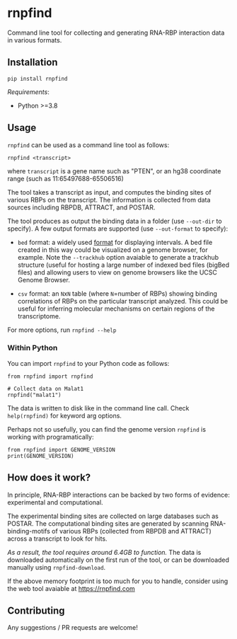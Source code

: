 # rnpfind

Command line tool for collecting and generating RNA-RBP interaction data in
various formats.


## Installation
```
pip install rnpfind
```

*Requirements*:
 - Python >=3.8

## Usage

`rnpfind` can be used as a command line tool as follows:

```
rnpfind <transcript>
```

where `transcript` is a gene name such as "PTEN", or an hg38 coordinate range
(such as 11:65497688-65506516)

The tool takes a transcript as input, and computes the binding sites of various
RBPs on the transcript. The information is collected from data sources
including RBPDB, ATTRACT, and POSTAR.

The tool produces as output the binding data in a folder (use `--out-dir` to
specify). A few output formats are supported (use `--out-format` to specify):

 - `bed` format: a widely used
   [format](https://en.wikipedia.org/wiki/BED_(file_format))
   for displaying intervals. A bed file created in this way could be visualized
   on a genome browser, for example. Note the `--trackhub` option avaiable to
   generate a trackhub structure (useful for hosting a large number of indexed
   bed files (bigBed files) and allowing users to view on genome browsers like
   the UCSC Genome Browser.

 - `csv` format: an `N`x`N` table (where `N`=number of RBPs) showing binding
   correlations of RBPs on the particular transcript analyzed. This could be
   useful for inferring molecular mechanisms on certain regions of the
   transcriptome.

For more options, run `rnpfind --help`


### Within Python
You can import `rnpfind` to your Python code as follows:

```
from rnpfind import rnpfind

# Collect data on Malat1
rnpfind("malat1")
```

The data is written to disk like in the command line call.
Check `help(rnpfind)` for keyword arg options.


Perhaps not so usefully, you can find the genome version `rnpfind` is working
with programatically:

```
from rnpfind import GENOME_VERSION
print(GENOME_VERSION)
```



## How does it work?
In principle, RNA-RBP interactions can be backed by two forms of evidence:
experimental and computational.

The experimental binding sites are collected on large databases such as POSTAR.
The computational binding sites are generated by scanning RNA-binding-motifs of
various RBPs (collected from RBPDB and ATTRACT) across a transcript to look for
hits.

*As a result, the tool requires around 6.4GB to function.* The data is
downloaded automatically on the first run of the tool, or can be downloaded
manually using `rnpfind-download`.

If the above memory footprint is too much for you to handle, consider using the
web tool avaiable at https://rnpfind.com



## Contributing
Any suggestions / PR requests are welcome!
